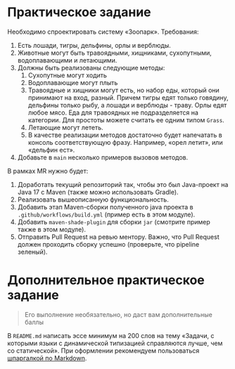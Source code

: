 # Практическое задание

Необходимо спроектировать систему «Зоопарк». Требования:

1. Есть лошади, тигры, дельфины, орлы и верблюды.
2. Животные могут быть травоядными, хищниками, сухопутными, водоплавающими и летающими.
3. Должны быть реализованы следующие методы:
    1. Сухопутные могут ходить
    2. Водоплавающие могут плыть
    3. Травоядные и хищники могут есть, но набор еды, который они принимают на вход, разный. Причем
       тигры едят только говядину, дельфины только рыбу, а лошади и верблюды - траву. Орлы едят любое мясо. 
       Еда для травоядных не подразделяется на категории.
       Для простоты можете считать ее одним типом `Grass`.
    4. Летающие могут лететь.
    5. В качестве реализации методов достаточно будет напечатать в консоль соответствующую фразу.
       Например, «орел летит», или «дельфин ест».
4. Добавьте в `main` несколько примеров вызовов методов.

В рамках MR нужно будет:

1. Доработать текущий репозиторий так, чтобы это был Java-проект на Java 17 с Maven (также можно использовать Gradle).
2. Реализовать вышеописанную функциональность.
3. Добавить этап Maven-сборки полученного java проекта в `.github/workflows/build.yml` (пример есть в этом модуле).
4. Добавить `maven-shade-plugin` для сборки `jar` (смотрите пример также в этом модуле).
5. Отправить Pull Request на ревью ментору. Важно, что Pull Request должен проходить сборку успешно (проверьте, что pipeline зеленый).

# Дополнительное практическое задание

> Его выполнение необязательно, но даст вам дополнительные баллы

В `README.md` написать эссе минимум на 200 слов на тему «Задачи, с которыми языки с динамической
типизацией справляются лучше, чем со статической». При оформлении рекомендуем пользоваться
[шпаргалкой по Markdown](https://www.markdownguide.org/cheat-sheet/).
